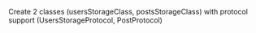 Create 2 classes (usersStorageClass, postsStorageClass) with protocol support (UsersStorageProtocol, PostProtocol)
